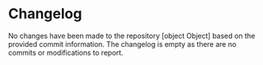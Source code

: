 # Changelog

No changes have been made to the repository [object Object] based on the provided commit information. The changelog is empty as there are no commits or modifications to report.
